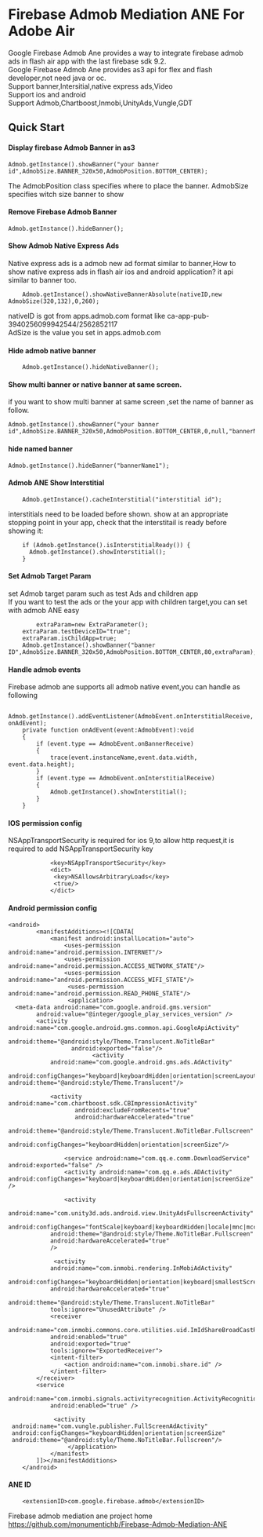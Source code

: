 Firebase Admob Mediation ANE For Adobe Air
==============================
Google Firebase Admob  Ane  provides a way to integrate firebase admob ads in flash air app with the last firebase sdk 9.2.     
Google Firebase Admob Ane provides as3 api for flex and flash developer,not need java or oc.     
Support banner,Intersitial,native express ads,Video     
Support ios and android     
Support Admob,Chartboost,Inmobi,UnityAds,Vungle,GDT     

## Quick Start
#### Display firebase Admob Banner  in as3 

    Admob.getInstance().showBanner("your banner id",AdmobSize.BANNER_320x50,AdmobPosition.BOTTOM_CENTER);

The AdmobPosition class specifies where to place the banner. AdmobSize specifies witch size banner to show    

#### Remove Firebase Admob Banner 

    Admob.getInstance().hideBanner();

#### Show Admob Native Express Ads    
Native express ads is a admob new ad format similar to banner,How to show native express ads in flash air ios and android application?
 it api similar to banner too.        
```
    Admob.getInstance().showNativeBannerAbsolute(nativeID,new AdmobSize(320,132),0,260);
```

nativeID is got from apps.admob.com format like ca-app-pub-3940256099942544/2562852117    
AdSize is the value you set in apps.admob.com    

#### Hide admob native banner
```
    Admob.getInstance().hideNativeBanner();
```
#### Show multi banner or native banner at same screen.
if you want to show multi banner at same screen ,set the name of banner as follow.

    Admob.getInstance().showBanner("your banner id",AdmobSize.BANNER_320x50,AdmobPosition.BOTTOM_CENTER,0,null,"bannerName1");

#### hide named banner

    Admob.getInstance().hideBanner("bannerName1");

#### Admob ANE Show Interstitial 
```
    Admob.getInstance().cacheInterstitial("interstitial id"); 
```
interstitials need to be loaded before shown. show at an appropriate     
stopping point in your app, check that the interstitail is ready before  showing it:
```
    if (Admob.getInstance().isInterstitialReady()) {
      Admob.getInstance().showInterstitial();
    }
```
#### Set Admob Target Param
set Admob target param such as test Ads and children app     
If you want to test the ads or the your app with children target,you can set with admob ANE easy     
```
        extraParam=new ExtraParameter();
	extraParam.testDeviceID="true";
	extraParam.isChildApp=true;
	Admob.getInstance().showBanner("banner ID",AdmobSize.BANNER_320x50,AdmobPosition.BOTTOM_CENTER,80,extraParam);
```
####  Handle admob events
Firebase admob ane supports all admob native event,you can handle as following     
```
        Admob.getInstance().addEventListener(AdmobEvent.onInterstitialReceive, onAdEvent);
	private function onAdEvent(event:AdmobEvent):void
	{
		if (event.type == AdmobEvent.onBannerReceive)
		{
			trace(event.instanceName,event.data.width, event.data.height);
		}
		if (event.type == AdmobEvent.onInterstitialReceive)
		{
			Admob.getInstance().showInterstitial();
		}
	}
```

####  IOS  permission config
NSAppTransportSecurity is required for ios 9,to allow http request,it is required to add NSAppTransportSecurity key
```
			<key>NSAppTransportSecurity</key>
			<dict>
			 <key>NSAllowsArbitraryLoads</key>
			 <true/>
			</dict>
```

#### Android permission config
```
<android>
        <manifestAdditions><![CDATA[
			<manifest android:installLocation="auto">
			    <uses-permission android:name="android.permission.INTERNET"/>
			    <uses-permission android:name="android.permission.ACCESS_NETWORK_STATE"/>
			    <uses-permission android:name="android.permission.ACCESS_WIFI_STATE"/>
			     <uses-permission android:name="android.permission.READ_PHONE_STATE"/>
			     <application>
  <meta-data android:name="com.google.android.gms.version"
        android:value="@integer/google_play_services_version" />
        <activity android:name="com.google.android.gms.common.api.GoogleApiActivity"
                  android:theme="@android:style/Theme.Translucent.NoTitleBar"
                  android:exported="false"/>
			  	        <activity
            android:name="com.google.android.gms.ads.AdActivity"
            android:configChanges="keyboard|keyboardHidden|orientation|screenLayout|uiMode|screenSize|smallestScreenSize" android:theme="@android:style/Theme.Translucent"/>
            
            <activity android:name="com.chartboost.sdk.CBImpressionActivity"
            	   android:excludeFromRecents="true"
                   android:hardwareAccelerated="true"
            	   android:theme="@android:style/Theme.Translucent.NoTitleBar.Fullscreen"
                   android:configChanges="keyboardHidden|orientation|screenSize"/>
                
                <service android:name="com.qq.e.comm.DownloadService" android:exported="false" />
				<activity android:name="com.qq.e.ads.ADActivity" android:configChanges="keyboard|keyboardHidden|orientation|screenSize" />

                <activity
            android:name="com.unity3d.ads.android.view.UnityAdsFullscreenActivity"
            android:configChanges="fontScale|keyboard|keyboardHidden|locale|mnc|mcc|navigation|orientation|screenLayout|screenSize|smallestScreenSize|uiMode|touchscreen"
            android:theme="@android:style/Theme.NoTitleBar.Fullscreen"
            android:hardwareAccelerated="true"
            />
            
             <activity
            android:name="com.inmobi.rendering.InMobiAdActivity"
            android:configChanges="keyboardHidden|orientation|keyboard|smallestScreenSize|screenSize"
            android:hardwareAccelerated="true"
            android:theme="@android:style/Theme.Translucent.NoTitleBar"
            tools:ignore="UnusedAttribute" />
            <receiver
            android:name="com.inmobi.commons.core.utilities.uid.ImIdShareBroadCastReceiver"
            android:enabled="true"
            android:exported="true"
            tools:ignore="ExportedReceiver">
            <intent-filter>
                <action android:name="com.inmobi.share.id" />
            </intent-filter>
        </receiver>
        <service
            android:name="com.inmobi.signals.activityrecognition.ActivityRecognitionManager"
            android:enabled="true" />
            
             <activity
 android:name="com.vungle.publisher.FullScreenAdActivity"
 android:configChanges="keyboardHidden|orientation|screenSize"
 android:theme="@android:style/Theme.NoTitleBar.Fullscreen"/>
			     </application>
			</manifest>
		]]></manifestAdditions>
    </android>
```

####  ANE ID
        <extensionID>com.google.firebase.admob</extensionID>

Firebase admob mediation ane project home
https://github.com/monumentichb/Firebase-Admob-Mediation-ANE